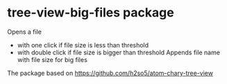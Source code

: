 # tree-view-big-files package

Opens a file
- with one click if file size is less than threshold
- with double click if file size is bigger than threshold
Appends file name with file size for big files

The package based on https://github.com/h2so5/atom-chary-tree-view
